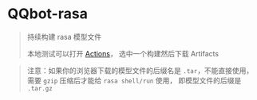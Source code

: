 # QQbot-rasa

> 持续构建 rasa 模型文件
> 
> 本地测试可以打开 [Actions](https://github.com/gocybee/QQbot-rasa/actions)，
> 选中一个构建然后下载 Artifacts

> 注意：如果你的浏览器下载的模型文件的后缀名是 `.tar`，不能直接使用，需要 `gzip` 压缩后才能给 `rasa shell/run` 使用，
> 即模型文件的后缀是 `.tar.gz`